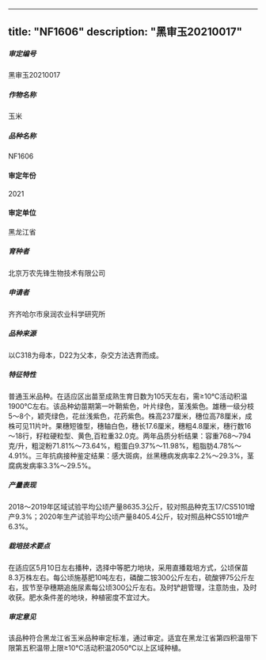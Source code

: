 
---
title: "NF1606"
description: "黑审玉20210017"
---
##### 审定编号 
黑审玉20210017

##### 作物名称
玉米

##### 品种名称
NF1606

#### 审定年份
2021	

#### 审定单位
黑龙江省

##### 育种者
北京万农先锋生物技术有限公司

##### 申请者
齐齐哈尔市泉润农业科学研究所

##### 品种来源
以C318为母本，D22为父本，杂交方法选育而成。

##### 特征特性
普通玉米品种。在适应区出苗至成熟生育日数为105天左右，需≥10℃活动积温1900℃左右。该品种幼苗期第一叶鞘紫色，叶片绿色，茎浅紫色。雄穗一级分枝5～8个，颖壳绿色，花丝浅紫色，花药紫色。株高237厘米，穗位高78厘米，成株可见11片叶。果穗短锥型，穗轴白色，穗长17.6厘米，穗粗4.8厘米，穗行数16～18行，籽粒硬粒型、黄色,百粒重32.0克。两年品质分析结果：容重768～794克/升，粗淀粉71.81%～73.64%，粗蛋白9.37%～11.98%，粗脂肪4.78%～4.91%。三年抗病接种鉴定结果：感大斑病，丝黑穗病发病率2.2%～29.3%，茎腐病发病率3.3%～29.5%。

##### 产量表现
2018～2019年区域试验平均公顷产量8635.3公斤，较对照品种克玉17/CS5101增产9.3%；2020年生产试验平均公顷产量8405.4公斤，较对照品种CS5101增产6.3%。

##### 栽培技术要点
在适应区5月10日左右播种，选择中等肥力地块，采用直播栽培方式，公顷保苗8.3万株左右。每公顷施基肥10吨左右，磷酸二铵300公斤左右，硫酸钾75公斤左右，拔节至孕穗期追施尿素每公顷300公斤左右。及时铲趟管理，注意防虫，及时收获。肥水条件差的地块，种植密度不宜过大。

##### 审定意见
该品种符合黑龙江省玉米品种审定标准，通过审定。适宜在黑龙江省第四积温带下限第五积温带上限≥10℃活动积温2050℃以上区域种植。


